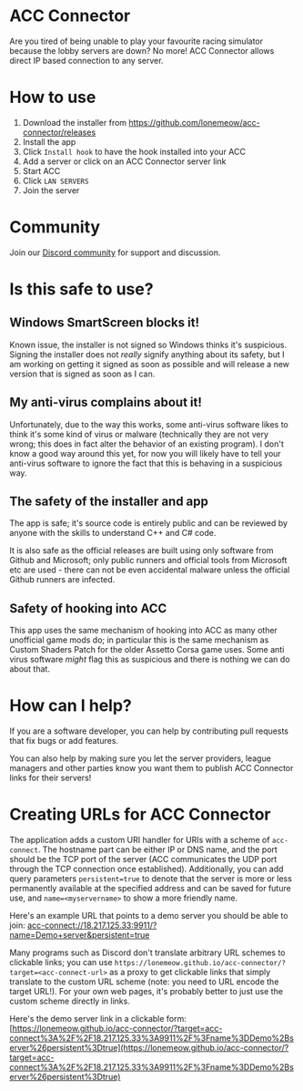 # ACC Connector

Are you tired of being unable to play your favourite racing simulator because the lobby servers are down?
No more! ACC Connector allows direct IP based connection to any server.

# How to use

1. Download the installer from https://github.com/lonemeow/acc-connector/releases
1. Install the app
1. Click `Install hook` to have the hook installed into your ACC
1. Add a server or click on an ACC Connector server link
1. Start ACC
1. Click `LAN SERVERS`
1. Join the server

# Community

Join our [Discord community](https://discord.gg/frA8rB8ePZ) for support and discussion.

# Is this safe to use?

## Windows SmartScreen blocks it!

Known issue, the installer is not signed so Windows thinks it's suspicious. Signing the installer does not _really_ signify anything
about its safety, but I am working on getting it signed as soon as possible and will release a new version that is signed as soon as I can.

## My anti-virus complains about it!

Unfortunately, due to the way this works, some anti-virus software likes to think it's some kind of virus or malware (technically they are
not very wrong; this does in fact alter the behavior of an existing program). I don't know a good way around this yet, for now you will
likely have to tell your anti-virus software to ignore the fact that this is behaving in a suspicious way.

## The safety of the installer and app

The app is safe; it's source code is entirely public and can be reviewed by anyone with the skills to understand C++ and C# code.

It is also safe as the official releases are built using only software from Github and Microsoft; only public runners and official
tools from Microsoft etc are used - there can not be even accidental malware unless the official Github runners are infected.

## Safety of hooking into ACC

This app uses the same mechanism of hooking into ACC as many other unofficial game mods do; in particular this is the same mechanism as
Custom Shaders Patch for the older Assetto Corsa game uses. Some anti virus software _might_ flag this as suspicious and there is nothing
we can do about that.

# How can I help?

If you are a software developer, you can help by contributing pull requests that fix bugs or add features.

You can also help by making sure you let the server providers, league managers and other parties know you want them to publish ACC
Connector links for their servers!

# Creating URLs for ACC Connector

The application adds a custom URI handler for URIs with a scheme of `acc-connect`. The hostname part can be either IP or DNS name, and
the port should be the TCP port of the server (ACC communicates the UDP port through the TCP connection once established). Additionally,
you can add query parameters `persistent=true` to denote that the server is more or less permanently available at the specified address and can
be saved for future use, and `name=<myservername>` to show a more friendly name.

Here's an example URL that points to a demo server you should be able to join:
[acc-connect://18.217.125.33:9911/?name=Demo+server&persistent=true](acc-connect://18.217.125.33:9911/?name=Demo+server&persistent=true)

Many programs such as Discord don't translate arbitrary URL schemes to clickable links; you can use `https://lonemeow.github.io/acc-connector/?target=<acc-connect-url>`
as a proxy to get clickable links that simply translate to the custom URL scheme (note: you need to URL encode the target URL!). For your
own web pages, it's probably better to just use the custom scheme directly in links.

Here's the demo server link in a clickable form:
[https://lonemeow.github.io/acc-connector/?target=acc-connect%3A%2F%2F18.217.125.33%3A9911%2F%3Fname%3DDemo%2Bserver%26persistent%3Dtrue](https://lonemeow.github.io/acc-connector/?target=acc-connect%3A%2F%2F18.217.125.33%3A9911%2F%3Fname%3DDemo%2Bserver%26persistent%3Dtrue)
